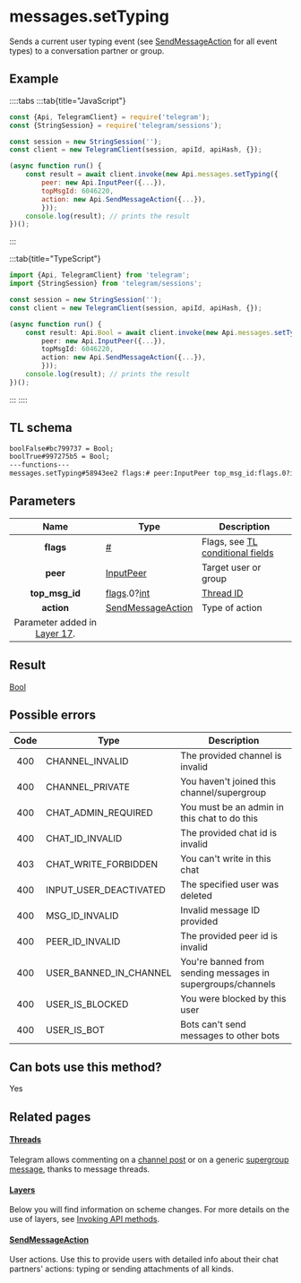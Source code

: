 # messages.setTyping

Sends a current user typing event (see [SendMessageAction](https://core.telegram.org/type/SendMessageAction) for all event types) to a conversation partner or group.

## Example

::::tabs
:::tab{title="JavaScript"}

```js
const {Api, TelegramClient} = require('telegram');
const {StringSession} = require('telegram/sessions');

const session = new StringSession('');
const client = new TelegramClient(session, apiId, apiHash, {});

(async function run() {
    const result = await client.invoke(new Api.messages.setTyping({
		peer: new Api.InputPeer({...}),
		topMsgId: 6046220,
		action: new Api.SendMessageAction({...}),
		}));
    console.log(result); // prints the result
})();

```

:::

:::tab{title="TypeScript"}

```ts
import {Api, TelegramClient} from 'telegram';
import {StringSession} from 'telegram/sessions';

const session = new StringSession('');
const client = new TelegramClient(session, apiId, apiHash, {});

(async function run() {
    const result: Api.Bool = await client.invoke(new Api.messages.setTyping({
		peer: new Api.InputPeer({...}),
		topMsgId: 6046220,
		action: new Api.SendMessageAction({...}),
		}));
    console.log(result); // prints the result
})();

```

:::
::::

## TL schema

```txt
boolFalse#bc799737 = Bool;
boolTrue#997275b5 = Bool;
---functions---
messages.setTyping#58943ee2 flags:# peer:InputPeer top_msg_id:flags.0?int action:SendMessageAction = Bool;
```

## Parameters

|                                     Name                                      | Type                                                                                                                     | Description                                                                                             |
| :---------------------------------------------------------------------------: | ------------------------------------------------------------------------------------------------------------------------ | ------------------------------------------------------------------------------------------------------- |
|                                   **flags**                                   | [#](https://core.telegram.org/type/%23)                                                                                  | Flags, see [TL conditional fields](https://core.telegram.org/mtproto/TL-combinators#conditional-fields) |
|                                   **peer**                                    | [InputPeer](https://core.telegram.org/type/InputPeer)                                                                    | Target user or group                                                                                    |
|                                **top_msg_id**                                 | [flags](https://core.telegram.org/mtproto/TL-combinators#conditional-fields).0?[int](https://core.telegram.org/type/int) | [Thread ID](https://core.telegram.org/api/threads)                                                      |
|                                  **action**                                   | [SendMessageAction](https://core.telegram.org/type/SendMessageAction)                                                    | Type of action                                                                                          |
| Parameter added in [Layer 17](https://core.telegram.org/api/layers#layer-17). |

## Result

[Bool](https://core.telegram.org/type/Bool)

## Possible errors

| Code | Type                   | Description                                                 |
| :--: | ---------------------- | ----------------------------------------------------------- |
| 400  | CHANNEL_INVALID        | The provided channel is invalid                             |
| 400  | CHANNEL_PRIVATE        | You haven't joined this channel/supergroup                  |
| 400  | CHAT_ADMIN_REQUIRED    | You must be an admin in this chat to do this                |
| 400  | CHAT_ID_INVALID        | The provided chat id is invalid                             |
| 403  | CHAT_WRITE_FORBIDDEN   | You can't write in this chat                                |
| 400  | INPUT_USER_DEACTIVATED | The specified user was deleted                              |
| 400  | MSG_ID_INVALID         | Invalid message ID provided                                 |
| 400  | PEER_ID_INVALID        | The provided peer id is invalid                             |
| 400  | USER_BANNED_IN_CHANNEL | You're banned from sending messages in supergroups/channels |
| 400  | USER_IS_BLOCKED        | You were blocked by this user                               |
| 400  | USER_IS_BOT            | Bots can't send messages to other bots                      |

## Can bots use this method?

Yes

## Related pages

#### [Threads](https://core.telegram.org/api/threads)

Telegram allows commenting on a [channel post](https://core.telegram.org/api/channel) or on a generic [supergroup message](https://core.telegram.org/api/channel), thanks to message threads.

#### [Layers](https://core.telegram.org/api/layers)

Below you will find information on scheme changes. For more details on the use of layers, see [Invoking API methods](https://core.telegram.org/api/invoking#layers).

#### [SendMessageAction](https://core.telegram.org/type/SendMessageAction)

User actions. Use this to provide users with detailed info about their chat partners' actions: typing or sending attachments of all kinds.
